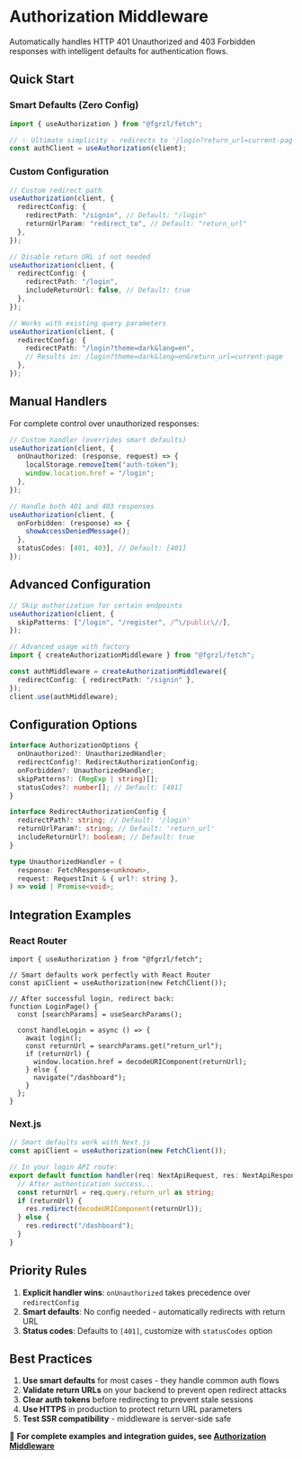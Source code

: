 # Authorization Middleware

Automatically handles HTTP 401 Unauthorized and 403 Forbidden responses with intelligent defaults for authentication flows.

## Quick Start

### Smart Defaults (Zero Config)

```ts
import { useAuthorization } from "@fgrzl/fetch";

// ✨ Ultimate simplicity - redirects to '/login?return_url=current-page' on 401
const authClient = useAuthorization(client);
```

### Custom Configuration

```ts
// Custom redirect path
useAuthorization(client, {
  redirectConfig: {
    redirectPath: "/signin", // Default: "/login"
    returnUrlParam: "redirect_to", // Default: "return_url"
  },
});

// Disable return URL if not needed
useAuthorization(client, {
  redirectConfig: {
    redirectPath: "/login",
    includeReturnUrl: false, // Default: true
  },
});

// Works with existing query parameters
useAuthorization(client, {
  redirectConfig: {
    redirectPath: "/login?theme=dark&lang=en",
    // Results in: /login?theme=dark&lang=en&return_url=current-page
  },
});
```

## Manual Handlers

For complete control over unauthorized responses:

```ts
// Custom handler (overrides smart defaults)
useAuthorization(client, {
  onUnauthorized: (response, request) => {
    localStorage.removeItem("auth-token");
    window.location.href = "/login";
  },
});

// Handle both 401 and 403 responses
useAuthorization(client, {
  onForbidden: (response) => {
    showAccessDeniedMessage();
  },
  statusCodes: [401, 403], // Default: [401]
});
```

## Advanced Configuration

```ts
// Skip authorization for certain endpoints
useAuthorization(client, {
  skipPatterns: ["/login", "/register", /^\/public\//],
});

// Advanced usage with factory
import { createAuthorizationMiddleware } from "@fgrzl/fetch";

const authMiddleware = createAuthorizationMiddleware({
  redirectConfig: { redirectPath: "/signin" },
});
client.use(authMiddleware);
```

## Configuration Options

```ts
interface AuthorizationOptions {
  onUnauthorized?: UnauthorizedHandler;
  redirectConfig?: RedirectAuthorizationConfig;
  onForbidden?: UnauthorizedHandler;
  skipPatterns?: (RegExp | string)[];
  statusCodes?: number[]; // Default: [401]
}

interface RedirectAuthorizationConfig {
  redirectPath?: string; // Default: '/login'
  returnUrlParam?: string; // Default: 'return_url'
  includeReturnUrl?: boolean; // Default: true
}

type UnauthorizedHandler = (
  response: FetchResponse<unknown>,
  request: RequestInit & { url?: string },
) => void | Promise<void>;
```

## Integration Examples

### React Router

```tsx
import { useAuthorization } from "@fgrzl/fetch";

// Smart defaults work perfectly with React Router
const apiClient = useAuthorization(new FetchClient());

// After successful login, redirect back:
function LoginPage() {
  const [searchParams] = useSearchParams();

  const handleLogin = async () => {
    await login();
    const returnUrl = searchParams.get("return_url");
    if (returnUrl) {
      window.location.href = decodeURIComponent(returnUrl);
    } else {
      navigate("/dashboard");
    }
  };
}
```

### Next.js

```ts
// Smart defaults work with Next.js
const apiClient = useAuthorization(new FetchClient());

// In your login API route:
export default function handler(req: NextApiRequest, res: NextApiResponse) {
  // After authentication success...
  const returnUrl = req.query.return_url as string;
  if (returnUrl) {
    res.redirect(decodeURIComponent(returnUrl));
  } else {
    res.redirect("/dashboard");
  }
}
```

## Priority Rules

1. **Explicit handler wins**: `onUnauthorized` takes precedence over `redirectConfig`
2. **Smart defaults**: No config needed - automatically redirects with return URL
3. **Status codes**: Defaults to `[401]`, customize with `statusCodes` option

## Best Practices

1. **Use smart defaults** for most cases - they handle common auth flows
2. **Validate return URLs** on your backend to prevent open redirect attacks
3. **Clear auth tokens** before redirecting to prevent stale sessions
4. **Use HTTPS** in production to protect return URL parameters
5. **Test SSR compatibility** - middleware is server-side safe

📖 **For complete examples and integration guides, see [Authorization Middleware](./authorization-middleware.md)**
